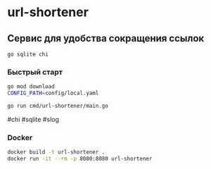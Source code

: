 # url-shortener

## Сервис для удобства сокращения ссылок
`go sqlite chi`

### Быстрый старт

```bash
go mod download
CONFIG_PATH=config/local.yaml

go run cmd/url-shortener/main.go
```

#chi #sqlite #slog

### Docker
```bash
docker build -t url-shortener .
docker run -it --rm -p 8080:8080 url-shortener
```